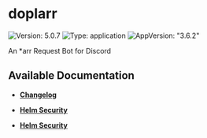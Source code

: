 # doplarr

![Version: 5.0.7](https://img.shields.io/badge/Version-5.0.7-informational?style=flat-square) ![Type: application](https://img.shields.io/badge/Type-application-informational?style=flat-square) ![AppVersion: "3.6.2"](https://img.shields.io/badge/AppVersion-"3.6.2"-informational?style=flat-square)

An *arr Request Bot for Discord

## Available Documentation

- [**Changelog**](CHANGELOG)

- [**Helm Security**](container-security)

- [**Helm Security**](helm-security)

